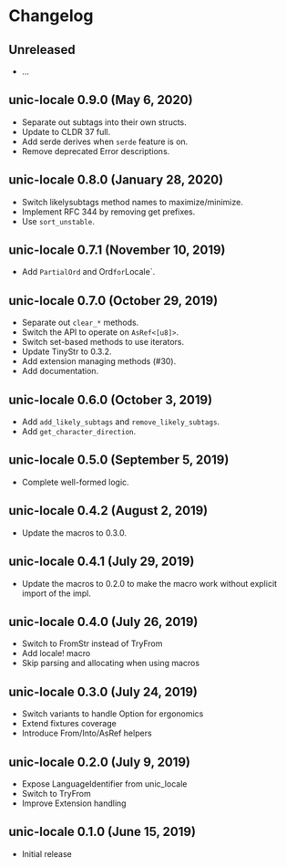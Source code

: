 # Changelog

## Unreleased

  - …

## unic-locale 0.9.0 (May 6, 2020)

 - Separate out subtags into their own structs.
 - Update to CLDR 37 full.
 - Add serde derives when `serde` feature is on.
 - Remove deprecated Error descriptions.

## unic-locale 0.8.0 (January 28, 2020)

 - Switch likelysubtags method names to maximize/minimize.
 - Implement RFC 344 by removing get prefixes.
 - Use `sort_unstable`.

## unic-locale 0.7.1 (November 10, 2019)

  - Add `PartialOrd` and Ord` for `Locale`.

## unic-locale 0.7.0 (October 29, 2019)

  - Separate out `clear_*` methods.
  - Switch the API to operate on `AsRef<[u8]>`.
  - Switch set-based methods to use iterators.
  - Update TinyStr to 0.3.2.
  - Add extension managing methods (#30).
  - Add documentation.

## unic-locale 0.6.0 (October 3, 2019)

  - Add `add_likely_subtags` and `remove_likely_subtags`.
  - Add `get_character_direction`.

## unic-locale 0.5.0 (September 5, 2019)

  - Complete well-formed logic.

## unic-locale 0.4.2 (August 2, 2019)

  - Update the macros to 0.3.0.

## unic-locale 0.4.1 (July 29, 2019)

  - Update the macros to 0.2.0 to make the macro work without explicit import of the impl.

## unic-locale 0.4.0 (July 26, 2019)

  - Switch to FromStr instead of TryFrom
  - Add locale! macro
  - Skip parsing and allocating when using macros

## unic-locale 0.3.0 (July 24, 2019)

  - Switch variants to handle Option for ergonomics
  - Extend fixtures coverage
  - Introduce From/Into/AsRef helpers

## unic-locale 0.2.0 (July 9, 2019)

  - Expose LanguageIdentifier from unic_locale
  - Switch to TryFrom
  - Improve Extension handling

## unic-locale 0.1.0 (June 15, 2019)

  - Initial release
